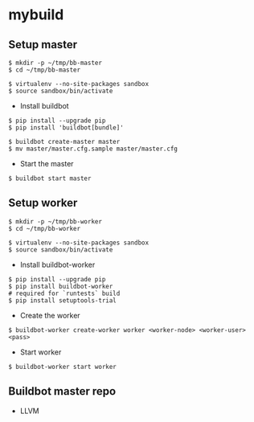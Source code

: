 # mybuild


Setup master
-------------
```
$ mkdir -p ~/tmp/bb-master
$ cd ~/tmp/bb-master
```
```
$ virtualenv --no-site-packages sandbox
$ source sandbox/bin/activate
```

* Install buildbot
```
$ pip install --upgrade pip
$ pip install 'buildbot[bundle]'
```
```
$ buildbot create-master master
$ mv master/master.cfg.sample master/master.cfg
```

* Start the master
```
$ buildbot start master
```

Setup worker
------------
```
$ mkdir -p ~/tmp/bb-worker
$ cd ~/tmp/bb-worker
```
```
$ virtualenv --no-site-packages sandbox
$ source sandbox/bin/activate
```

* Install buildbot-worker
```
$ pip install --upgrade pip
$ pip install buildbot-worker
# required for `runtests` build
$ pip install setuptools-trial
```

* Create the worker
```
$ buildbot-worker create-worker worker <worker-node> <worker-user> <pass>
```
* Start worker
```
$ buildbot-worker start worker
```



Buildbot master repo
--------------------

* LLVM

